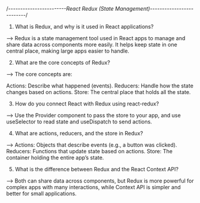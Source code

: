 /*------------------------React Redux (State Management)--------------------------*/


1. What is Redux, and why is it used in React applications?

--> Redux is a state management tool used in React apps to manage and share data across components more easily. It helps keep state in one central place, making large apps easier to handle.


2. What are the core concepts of Redux?

--> The core concepts are:

Actions: Describe what happened (events).
Reducers: Handle how the state changes based on actions.
Store: The central place that holds all the state.


3. How do you connect React with Redux using react-redux?

--> Use the Provider component to pass the store to your app, and use useSelector to read state and useDispatch to send actions.


4. What are actions, reducers, and the store in Redux?

--> Actions: Objects that describe events (e.g., a button was clicked).
Reducers: Functions that update state based on actions.
Store: The container holding the entire app’s state.


5. What is the difference between Redux and the React Context API?

--> Both can share data across components, but Redux is more powerful for complex apps with many interactions, while Context API is simpler and better for small applications.

